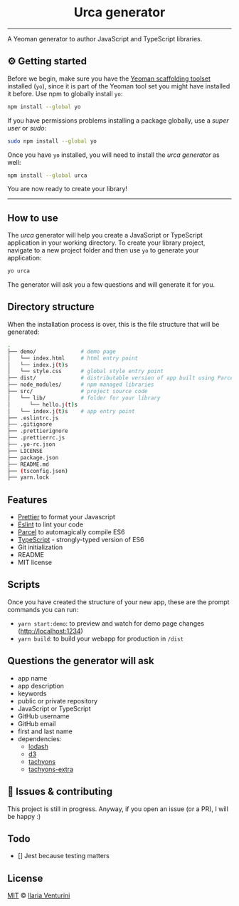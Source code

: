 <div align="center" style="text-align: center;">

  <h1>Urca generator</h1>

</div>

<!--<p align="center">
   npm version
  <a href="https://www.npmjs.com/package/urca">
    <img alt="npm"
      src="https://img.shields.io/npm/v/urca">
  </a>
</p>-->

---

A Yeoman generator to author JavaScript and TypeScript libraries.

## ⚙️ Getting started

Before we begin, make sure you have the [Yeoman scaffolding toolset](https://yeoman.io/learning/index.html) installed (`yo`), since it is part of the Yeoman tool set you might have installed it before.
Use npm to globally install `yo`:

```bash
npm install --global yo
```

If you have permissions problems installing a package globally, use a _super user_ or _sudo_:

```bash
sudo npm install --global yo
```

Once you have `yo` installed, you will need to install the _urca generator_ as well:

```bash
npm install --global urca
```

You are now ready to create your library!

---

## How to use

The _urca_ generator will help you create a JavaScript or TypeScript application in your working directory.
To create your library project, navigate to a new project folder and then use `yo` to generate your application:

```bash
yo urca
```

The generator will ask you a few questions and will generate it for you.

## Directory structure

When the installation process is over, this is the file structure that will be generated:

```bash
.
├── demo/              # demo page
│   └── index.html     # html entry point
│   └── index.j(t)s
│   └── style.css      # global style entry point
├── dist/              # distributable version of app built using Parcel
├── node_modules/      # npm managed libraries
├── src/               # project source code
│   └── lib/           # folder for your library
│      └── hello.j(t)s
│   └── index.j(t)s    # app entry point
├── .eslintrc.js
├── .gitignore
├── .prettierignore
├── .prettierrc.js
├── .yo-rc.json
├── LICENSE
├── package.json
├── README.md
├── (tsconfig.json)
├── yarn.lock
```

## Features

- [Prettier](https://prettier.io/) to format your Javascript
- [Eslint](https://eslint.org/) to lint your code
- [Parcel](https://parceljs.org/) to automagically compile ES6
- [TypeScript](https://github.com/Microsoft/TypeScript) - strongly-typed version of ES6
- Git initialization
- README
- MIT license

## Scripts

Once you have created the structure of your new app, these are the prompt commands you can run:

- `yarn start:demo`: to preview and watch for demo page changes ([http://localhost:1234](http://localhost:1234))
- `yarn build`: to build your webapp for production in `/dist`

## Questions the generator will ask

- app name
- app description
- keywords
- public or private repository
- JavaScript or TypeScript
- GitHub username
- GitHub email
- first and last name
- dependencies:
  - [lodash](https://lodash.com/)
  - [d3](https://github.com/d3/d3)
  - [tachyons](https://github.com/tachyons-css/tachyons)
  - [tachyons-extra](https://github.com/accurat/tachyons-extra)

## 🐛 Issues & contributing

This project is still in progress. Anyway, if you open an issue (or a PR), I will be happy :)

## Todo

- [] Jest because testing matters

## License

[MIT](https://github.com/ilariaventurini/urca/blob/master/LICENSE) © [Ilaria
Venturini](https://github.com/ilariaventurini)

<!--
TODO:
- [ ]
-->
